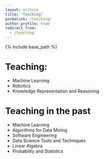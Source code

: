 ```yaml
---
layout: archive
title: "Teaching"
permalink: /teaching/
author_profile: true
redirect_from:
  - /teaching
---
```


{% include base_path %}

Teaching:
======
* Machine Learning
* Robotics
* Knowledge Representation and Reasoning

Teaching in the past
======
* Machine Learning
* Algorithms for Data Mining
* Software Engineering
* Data Science Tools and Techniques
* Linear Algebra
* Probability and Statistics
